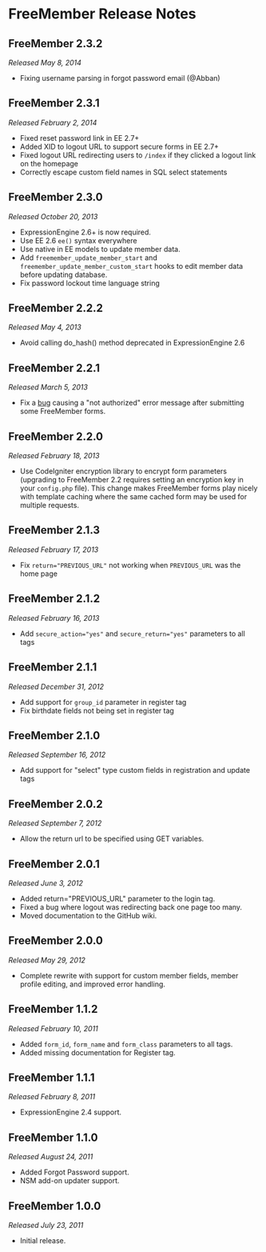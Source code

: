 # FreeMember Release Notes

## FreeMember 2.3.2
*Released May 8, 2014*

* Fixing username parsing in forgot password email (@Abban)

## FreeMember 2.3.1
*Released February 2, 2014*

* Fixed reset password link in EE 2.7+
* Added XID to logout URL to support secure forms in EE 2.7+
* Fixed logout URL redirecting users to `/index` if they clicked a logout link on the homepage
* Correctly escape custom field names in SQL select statements

## FreeMember 2.3.0
*Released October 20, 2013*

* ExpressionEngine 2.6+ is now required.
* Use EE 2.6 `ee()` syntax everywhere
* Use native in EE models to update member data.
* Add `freemember_update_member_start` and `freemember_update_member_custom_start` hooks to
  edit member data before updating database.
* Fix password lockout time language string

## FreeMember 2.2.2
*Released May 4, 2013*

* Avoid calling do_hash() method deprecated in ExpressionEngine 2.6

## FreeMember 2.2.1
*Released March 5, 2013*

* Fix a [bug](http://expressionengine.stackexchange.com/q/6538/150) causing a "not authorized"
  error message after submitting some FreeMember forms.

## FreeMember 2.2.0
*Released February 18, 2013*

* Use CodeIgniter encryption library to encrypt form parameters (upgrading to FreeMember 2.2
  requires setting an encryption key in your `config.php` file). This change makes FreeMember forms
  play nicely with template caching where the same cached form may be used for multiple requests.

## FreeMember 2.1.3
*Released February 17, 2013*

* Fix `return="PREVIOUS_URL"` not working when `PREVIOUS_URL` was the home page

## FreeMember 2.1.2
*Released February 16, 2013*

* Add `secure_action="yes"` and `secure_return="yes"` parameters to all tags

## FreeMember 2.1.1
*Released December 31, 2012*

* Add support for `group_id` parameter in register tag
* Fix birthdate fields not being set in register tag

## FreeMember 2.1.0
*Released September 16, 2012*

* Add support for "select" type custom fields in registration and update tags

## FreeMember 2.0.2
*Released September 7, 2012*

* Allow the return url to be specified using GET variables.

## FreeMember 2.0.1
*Released June 3, 2012*

* Added return="PREVIOUS_URL" parameter to the login tag.
* Fixed a bug where logout was redirecting back one page too many.
* Moved documentation to the GitHub wiki.

## FreeMember 2.0.0
*Released May 29, 2012*

* Complete rewrite with support for custom member fields, member profile editing, and improved error handling.

## FreeMember 1.1.2
*Released February 10, 2011*

* Added `form_id`, `form_name` and `form_class` parameters to all tags.
* Added missing documentation for Register tag.

## FreeMember 1.1.1
*Released February 8, 2011*

* ExpressionEngine 2.4 support.

## FreeMember 1.1.0
*Released August 24, 2011*

* Added Forgot Password support.
* NSM add-on updater support.

## FreeMember 1.0.0
*Released July 23, 2011*

* Initial release.
